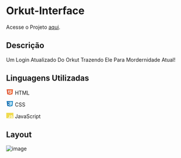 # Orkut-Interface
 
<p>Acesse o Projeto <a href="https://limadev-max.github.io/Orkut-Interface/">aqui</a>.</p>

## Descrição

<p>Um Login Atualizado Do Orkut Trazendo Ele Para Mordernidade Atual!</p>

## Linguagens Utilizadas
  <p><img alt="HTML" height="15" width="20" src="https://raw.githubusercontent.com/devicons/devicon/master/icons/html5/html5-original.svg">  HTML</p>
  <p><img alt="CSS" height="15" width="20" src="https://raw.githubusercontent.com/devicons/devicon/master/icons/css3/css3-original.svg"> CSS</p>
  <p><img alt="Js" height="15" width="20" src="https://raw.githubusercontent.com/devicons/devicon/master/icons/javascript/javascript-plain.svg"> JavaScript<p/>



## Layout 
![image](https://raw.githubusercontent.com/LimaDev-Max/Orkut-Interface/ac15615b1c0f372d96d76dae2385918f71ce6e71/imgs/Orkut-Interface.png)
